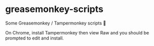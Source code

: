 # greasemonkey-scripts
Some Greasemonkey / Tampermonkey scripts :monkey:

On Chrome, install Tampermonkey then view Raw and you should be prompted to edit and install.
